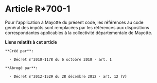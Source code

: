# Article R*700-1

Pour l'application à Mayotte du présent code, les références au code général des impôts sont remplacées par les références
aux dispositions correspondantes applicables à la collectivité départementale de Mayotte.

**Liens relatifs à cet article**

	**Créé par**:

	  - Décret n°2010-1178 du 6 octobre 2010 - art. 1

	**Abrogé par**:

	  - Décret n°2012-1529 du 28 décembre 2012 - art. 12 (V)
